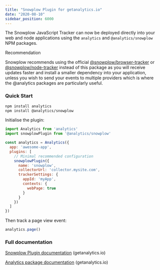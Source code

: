 ```yaml
---
title: "Snowplow Plugin for getanalytics.io"
date: "2020-08-10"
sidebar_position: 6000
---
```


The Snowplow JavaScript Tracker can now be deployed directly into your web and node applications using the `analytics` and `@analytics/snowplow` NPM packages.

Recommendation

Snowplow recommends using the official [@snowplow/browser-tracker](/docs/collecting-data/collecting-from-own-applications/javascript-trackers/browser-tracker/index.md) or [@snowplow/node-tracker](/docs/collecting-data/collecting-from-own-applications/javascript-trackers/node-js-tracker/index.md) instead of this package as you will receive updates faster and install a smaller dependency into your application, unless you wish to send your events to multiple providers which is where the @analytics packages are particularly useful.

### Quick Start

```bash
npm install analytics
npm install @analytics/snowplow
```

Initialise the plugin:

```javascript
import Analytics from 'analytics'
import snowplowPlugin from '@analytics/snowplow'

const analytics = Analytics({
  app: 'awesome-app',
  plugins: [
    // Minimal recommended configuration
    snowplowPlugin({
      name: 'snowplow',
      collectorUrl: 'collector.mysite.com',
      trackerSettings: {
        appId: 'myApp',
        contexts: {
          webPage: true
        }
      }
    })
  ]
})
```

Then track a page view event:

```javascript
analytics.page()
```

### Full documentation

[Snowplow Plugin documentation](https://getanalytics.io/plugins/snowplow/) (getanalytics.io)

[Analytics package documentation](https://getanalytics.io/) (getanalytics.io)
